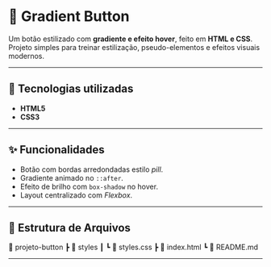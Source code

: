 # 🎨 Gradient Button

Um botão estilizado com **gradiente e efeito hover**, feito em **HTML e CSS**.  
Projeto simples para treinar estilização, pseudo-elementos e efeitos visuais modernos.

---

## 🚀 Tecnologias utilizadas
- **HTML5**
- **CSS3**

---

## ✨ Funcionalidades
- Botão com bordas arredondadas estilo *pill*.
- Gradiente animado no `::after`.
- Efeito de brilho com `box-shadow` no hover.
- Layout centralizado com *Flexbox*.

---

## 📂 Estrutura de Arquivos
📁 projeto-button
┣ 📁 styles
┃ ┗ 📜 styles.css
┣ 📜 index.html
┗ 📜 README.md

---
